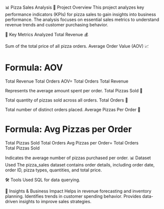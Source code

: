 📊 Pizza Sales Analysis
🚀 Project Overview
This project analyzes key performance indicators (KPIs) for pizza sales to gain insights into business performance. The analysis focuses on essential sales metrics to understand revenue trends and customer purchasing behavior.

📌 Key Metrics Analyzed
Total Revenue 💰

Sum of the total price of all pizza orders.
Average Order Value (AOV) 📈

Formula:
AOV
=
Total Revenue
Total Orders
AOV= 
Total Orders
Total Revenue
​
 
Represents the average amount spent per order.
Total Pizzas Sold 🍕

Total quantity of pizzas sold across all orders.
Total Orders 📝

Total number of distinct orders placed.
Average Pizzas Per Order 🔢

Formula:
Avg Pizzas per Order
=
Total Pizzas Sold
Total Orders
Avg Pizzas per Order= 
Total Orders
Total Pizzas Sold
​
 
Indicates the average number of pizzas purchased per order.
📊 Dataset Used
The pizza_sales dataset contains order details, including order date, order ID, pizza types, quantities, and total price.


🛠 Tools Used
SQL for data querying.

📢 Insights & Business Impact
Helps in revenue forecasting and inventory planning.
Identifies trends in customer spending behavior.
Provides data-driven insights to improve sales strategies.
